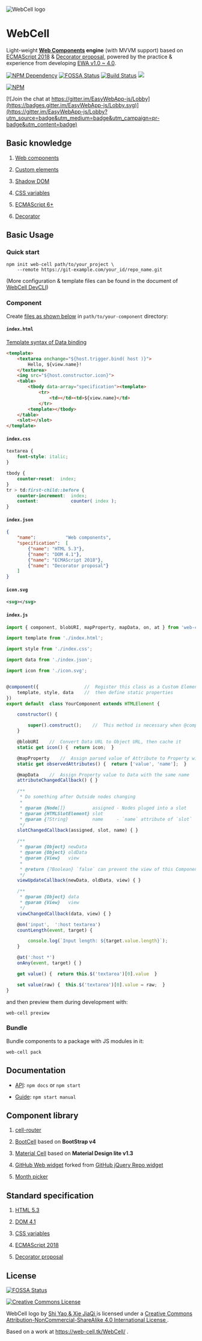 ![WebCell logo](https://web-cell.tk/image/WebCell-0.png)

# WebCell

Light-weight **[Web Components](https://www.webcomponents.org/) engine** (with MVVM support) based on [ECMAScript 2018][1] & [Decorator proposal][2], powered by the practice & experience from developing [EWA v1.0 ~ 4.0](https://gitee.com/Tech_Query/EasyWebApp/).

[![NPM Dependency](https://david-dm.org/EasyWebApp/WebCell.svg)](https://david-dm.org/EasyWebApp/WebCell)
[![FOSSA Status](https://app.fossa.io/api/projects/git%2Bgithub.com%2FEasyWebApp%2FWebCell.svg?type=shield)](https://app.fossa.io/projects/git%2Bgithub.com%2FEasyWebApp%2FWebCell?ref=badge_shield)
[![Build Status](https://travis-ci.com/EasyWebApp/WebCell.svg?branch=master)](https://travis-ci.com/EasyWebApp/WebCell)
[![](https://data.jsdelivr.com/v1/package/npm/web-cell/badge?style=rounded)](https://www.jsdelivr.com/package/npm/web-cell)

[![NPM](https://nodei.co/npm/web-cell.png?downloads=true&downloadRank=true&stars=true)](https://nodei.co/npm/web-cell/)

[![Join the chat at https://gitter.im/EasyWebApp-js/Lobby](https://badges.gitter.im/EasyWebApp-js/Lobby.svg)](https://gitter.im/EasyWebApp-js/Lobby?utm_source=badge&utm_medium=badge&utm_campaign=pr-badge&utm_content=badge)


## Basic knowledge

 1. [Web components](https://developer.mozilla.org/en-US/docs/Web/Web_Components)

 2. [Custom elements](https://developers.google.com/web/fundamentals/web-components/customelements)

 3. [Shadow DOM](https://developers.google.com/web/fundamentals/web-components/shadowdom)

 4. [CSS variables](https://developer.mozilla.org/en-US/docs/Web/CSS/Using_CSS_variables)

 5. [ECMAScript 6+](http://es6-features.org/)

 6. [Decorator](https://github.com/tc39/proposal-decorators#decorators)



## Basic Usage


### Quick start

```Shell
npm init web-cell path/to/your_project \
    --remote https://git-example.com/your_id/repo_name.git
```
(More configuration & template files can be found in the document of [WebCell DevCLI](https://web-cell.tk/DevCLI/))


### Component

Create [files as shown below](https://github.com/EasyWebApp/DevCLI/tree/master/test/example-js) in `path/to/your-component` directory:

#### `index.html`

[Template syntax of Data binding](https://web-cell.tk/DOM-Renderer/manual/Template.html)

```HTML
<template>
    <textarea onchange="${host.trigger.bind( host )}">
        Hello, ${view.name}!
    </textarea>
    <img src="${host.constructor.icon}">
    <table>
        <tbody data-array="specification"><template>
            <tr>
                <td></td><td>${view.name}</td>
            </tr>
        <template></tbody>
    </table>
    <slot></slot>
</template>
```

#### `index.css`

```CSS
textarea {
    font-style: italic;
}

tbody {
    counter-reset:  index;
}
tr > td:first-child::before {
    counter-increment:  index;
    content:            counter( index );
}
```

#### `index.json`

```JSON
{
    "name":           "Web components",
    "specification":  [
        {"name": "HTML 5.3"},
        {"name": "DOM 4.1"},
        {"name": "ECMAScript 2018"},
        {"name": "Decorator proposal"}
    ]
}
```

#### `icon.svg`

```XML
<svg></svg>
```

#### `index.js`

```JavaScript
import { component, blobURI, mapProperty, mapData, on, at } from 'web-cell';

import template from './index.html';

import style from './index.css';

import data from './index.json';

import icon from './icon.svg';


@component({                 //  Register this class as a Custom Element,
    template, style, data    //  then define static properties
})
export default  class YourComponent extends HTMLElement {

    constructor() {

        super().construct();    //  This method is necessary when @component or @on is used
    }

    @blobURI    //  Convert Data URL to Object URL, then cache it
    static get icon() {  return icon;  }

    @mapProperty    //  Assign parsed value of Attribute to Property with the same name
    static get observedAttributes() {  return ['value', 'name'];  }

    @mapData    //  Assign Property value to Data with the same name
    attributeChangedCallback() { }

    /**
     * Do something after Outside nodes changing
     *
     * @param {Node[]}          assigned - Nodes pluged into a slot
     * @param {HTMLSlotElement} slot
     * @param {?String}         name     - `name` attribute of `slot`
     */
    slotChangedCallback(assigned, slot, name) { }

    /**
     * @param {Object} newData
     * @param {Object} oldData
     * @param {View}   view
     *
     * @return {?Boolean} `false` can prevent the view of this Component to rerender
     */
    viewUpdateCallback(newData, oldData, view) { }

    /**
     * @param {Object} data
     * @param {View}   view
     */
    viewChangedCallback(data, view) { }

    @on('input',  ':host textarea')
    countLength(event, target) {

        console.log(`Input length: ${target.value.length}`);
    }

    @at(':host *')
    onAny(event, target) { }

    get value() {  return this.$('textarea')[0].value  }

    set value(raw) {  this.$('textarea')[0].value = raw;  }
}
```

and then preview them during development with:
```Shell
web-cell preview
```

### Bundle

Bundle components to a package with JS modules in it:
```Shell
web-cell pack
```


## Documentation

 - [API](https://web-cell.tk/WebCell/): `npm docs` or `npm start`

 - [Guide](https://web-cell.tk/WebCell/manual/): `npm start manual`



## Component library

 1. [cell-router](https://web-cell.tk/cell-router/)

 2. [BootCell](https://github.com/EasyWebApp/BootCell) based on **BootStrap v4**

 3. [Material Cell](https://web-cell-ht.ml/) based on **Material Design lite v1.3**

 4. [GitHub Web widget](https://tech-query.me/GitHub-Web-Widget/) forked from [GitHub jQuery Repo widget](https://github.com/JoelSutherland/GitHub-jQuery-Repo-Widget)

 5. [Month picker](https://tech-query.me/month-picker/)



## Standard specification

 1. [HTML 5.3](https://www.w3.org/TR/html53/)

 2. [DOM 4.1](https://www.w3.org/TR/dom41/)

 3. [CSS variables](https://www.w3.org/TR/css-variables-1/)

 4. [ECMAScript 2018][1]

 5. [Decorator proposal][2]



[1]: https://www.ecma-international.org/publications/standards/Ecma-262.htm

[2]: https://tc39.github.io/proposal-decorators/



## License

[![FOSSA Status](https://app.fossa.io/api/projects/git%2Bgithub.com%2FEasyWebApp%2FWebCell.svg?type=large)](https://app.fossa.io/projects/git%2Bgithub.com%2FEasyWebApp%2FWebCell?ref=badge_large)


<a rel="license" href="http://creativecommons.org/licenses/by-nc-sa/4.0/">
    <img alt="Creative Commons License" style="border-width:0"
         src="https://i.creativecommons.org/l/by-nc-sa/4.0/88x31.png" />
</a>

<span xmlns:dct="http://purl.org/dc/terms/" property="dct:title" rel="dct:type"
      href="http://purl.org/dc/dcmitype/StillImage">
    WebCell logo
</span>
by
<a xmlns:cc="http://creativecommons.org/ns#"
   property="cc:attributionName" rel="cc:attributionURL"
   href="https://web-cell.tk/">
   Shi Yao  &  Xie JiaQi
</a>
is licensed under a
<a rel="license" href="http://creativecommons.org/licenses/by-nc-sa/4.0/">
   Creative Commons Attribution-NonCommercial-ShareAlike 4.0 International License
</a>.

Based on a work at
<a xmlns:dct="http://purl.org/dc/terms/" rel="dct:source"
   href="https://web-cell.tk/WebCell/">
    https://web-cell.tk/WebCell/
</a>.
